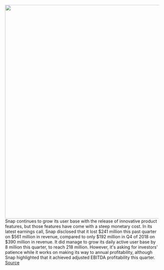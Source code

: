 <img src='https://cdn.vox-cdn.com/thumbor/s_E3jGbzGViY_m9Ly_1qSB1jKDc=/0x0:2040x1360/1200x800/filters:focal(857x517:1183x843)/cdn.vox-cdn.com/uploads/chorus_image/image/66251145/snapchatNYSE.0.jpg' width='700px' /><br/>
Snap continues to grow its user base with the release of innovative product features, but those features have come with a steep monetary cost. In its latest earnings call, Snap disclosed that it lost $241 million this past quarter on $561 million in revenue, compared to only $192 million in Q4 of 2018 on $390 million in revenue. It did manage to grow its daily active user base by 8 million this quarter, to reach 218 million. However, it's asking for investors' patience while it works on making its way to annual profitability, although Snap highlighted that it achieved adjusted EBITDA profitability this quarter.
<a href='https://www.theverge.com/2020/2/4/21122447/snapchat-snap-earnings-2019-release'> Source <a/>